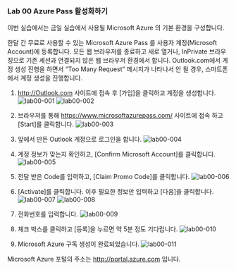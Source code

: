 ### Lab 00 Azure Pass 활성화하기

이번 실습에서는 금일 실습에서 사용될 Microsoft Azure 의 기본 환경을 구성합니다.

한달 간 무료로 사용할 수 있는 Microsoft Azure Pass 를 사용자 계정(Microsoft Account)에 등록합니다.
모든 웹 브라우저를 종료하고 새로 열거나, InPrivate 브라우징으로 기존 세션과 연결되지 않은 웹 브라우저 환경에서 합니다. 
Outlook.com에서 계정 생성 진행을 하면서 “Too Many Request” 메시지가 나타나서 안 될 경우, 스마트폰에서 계정 생성을 진행합니다.

1. http://Outlook.com 사이트에 접속 후 [가입]을 클릭하고 계정을 생성합니다.
![lab00-001](https://user-images.githubusercontent.com/46337910/50626906-55b41900-0f74-11e9-8329-da5f2f6d489e.jpg)
![lab00-002](https://user-images.githubusercontent.com/46337910/50626907-55b41900-0f74-11e9-9352-d745cda80d98.jpg)

2. 브라우저를 통해 https://www.microsoftazurepass.com/ 사이트에 접속 하고 [Start]를 클릭합니다.
![lab00-003](https://user-images.githubusercontent.com/46337910/50626908-564caf80-0f74-11e9-8da1-0d9535c1d1c1.jpg)

3. 앞에서 만든 Outlook 계정으로 로그인을 합니다.
![lab00-004](https://user-images.githubusercontent.com/46337910/50626909-564caf80-0f74-11e9-889d-94bff9fe6512.jpg)

4. 계정 정보가 맞는지 확인하고, [Confirm Microsoft Account]를 클릭합니다.
![lab00-005](https://user-images.githubusercontent.com/46337910/50626910-564caf80-0f74-11e9-9083-f91d3c85369d.jpg)

5. 전달 받은 Code를 입력하고, [Claim Promo Code]를 클릭합니다.
![lab00-006](https://user-images.githubusercontent.com/46337910/50626911-564caf80-0f74-11e9-917a-6ea08899d657.jpg)

6. [Activate]를 클릭합니다. 이후 필요한 정보만 입력하고 [다음]을 클릭합니다.
![lab00-007](https://user-images.githubusercontent.com/46337910/50626912-56e54600-0f74-11e9-8114-cf7a88891ce1.jpg)
![lab00-008](https://user-images.githubusercontent.com/46337910/50626913-56e54600-0f74-11e9-8775-ba12e4e80cf0.jpg)

7. 전화번호를 입력합니다.
![lab00-009](https://user-images.githubusercontent.com/46337910/50626914-56e54600-0f74-11e9-9478-bf43d84fe59a.jpg)

8. 체크 박스를 클릭하고 [등록]을 누르면 약 5분 정도 기다립니다.
![lab00-010](https://user-images.githubusercontent.com/46337910/50626915-56e54600-0f74-11e9-856b-e8aa8217951d.jpg)

9. Microsoft Azure 구독 생성이 완료되었습니다. 
![lab00-011](https://user-images.githubusercontent.com/46337910/50626916-577ddc80-0f74-11e9-84bb-5cc8a7139593.jpg)

Microsoft Azure 포털의 주소는 http://portal.azure.com 입니다.
